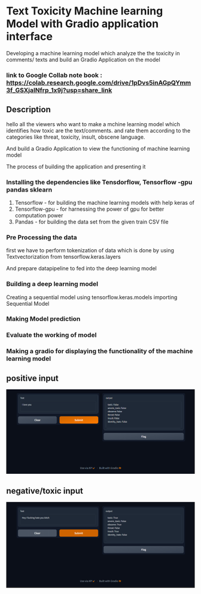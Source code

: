 # Text Toxicity Machine learning Model with Gradio application interface

Developing a machine learning model which analyze the the toxicity in comments/ texts and build an Gradio Application on the model


### link to Google Collab note book : https://colab.research.google.com/drive/1pDvs5inAGpQYmm3f_GSXjaINfrp_1x9j?usp=share_link

## Description

hello all the viewers who want to make a mchine learning model which identifies how toxic are the text/comments. and rate them according to the categories like threat, toxicity, insult, obscene language.

And build a Gradio Application to view the functioning of machine learning model

The process of building the application and presenting it


### Installing the dependencies like Tensdorflow, Tensorflow -gpu pandas sklearn
1.   Tensorflow - for building the machine learning models with help keras of
2.   Tensorflow-gpu - for harnessing the power of gpu for better computation power 
3.   Pandas - for building the data set from the given train CSV file


### Pre Processing the data
first we have to perform tokenization of data which is done by using Textvectorization from tensorflow.keras.layers

And prepare datapipeline to fed into the deep learning model

### Building a deep learning model
Creating a sequential model using tensorflow.keras.models importing Sequential Model

### Making Model prediction
### Evaluate the working of model
### Making a gradio for displaying the functionality of the machine learning model


## positive input 
![db_objects](images/positive_example.png)

## negative/toxic input 
![db_objects](images/toxic_text_example.png)
